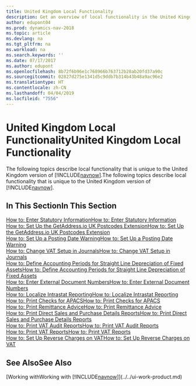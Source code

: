 ```yaml
---
title: United Kingdom Local Functionality
description: Get an overview of local functionality in the United Kingdom version of [!INCLUDE[navnow](../../includes/navnow_md.md)].
author: edupont04
ms.prod: dynamics-nav-2018
ms.topic: article
ms.devlang: na
ms.tgt_pltfrm: na
ms.workload: na
ms.search.keywords: ''
ms.date: 07/17/2017
ms.author: edupont
ms.openlocfilehash: 8b72f6b96e1c768966b763712b28ab20fd37a90c
ms.sourcegitcommit: 02827d275e1341d5c9ddb7b314b43b48a9ac96e2
ms.translationtype: HT
ms.contentlocale: zh-CN
ms.lasthandoff: 04/04/2019
ms.locfileid: "7556"
---
```

# <a name="united-kingdom-local-functionality"></a><span data-ttu-id="9a3b9-103">United Kingdom Local Functionality</span><span class="sxs-lookup"><span data-stu-id="9a3b9-103">United Kingdom Local Functionality</span></span>
<span data-ttu-id="9a3b9-104">The following topics describe local functionality that is unique to the United Kingdom version of [!INCLUDE[navnow](../../includes/navnow_md.md)].</span><span class="sxs-lookup"><span data-stu-id="9a3b9-104">The following topics describe local functionality that is unique to the United Kingdom version of [!INCLUDE[navnow](../../includes/navnow_md.md)].</span></span>  

## <a name="in-this-section"></a><span data-ttu-id="9a3b9-105">In This Section</span><span class="sxs-lookup"><span data-stu-id="9a3b9-105">In This Section</span></span>  
[<span data-ttu-id="9a3b9-106">How to: Enter Statutory Information</span><span class="sxs-lookup"><span data-stu-id="9a3b9-106">How to: Enter Statutory Information</span></span>](how-to-enter-statutory-information.md)  
[<span data-ttu-id="9a3b9-107">How to: Set Up the GetAddress.io UK Postcodes Extension</span><span class="sxs-lookup"><span data-stu-id="9a3b9-107">How to: Set Up the GetAddress.io UK Postcodes Extension</span></span>](uk-setup-postal-code-service.md)  
[<span data-ttu-id="9a3b9-108">How to: Set Up a Posting Date Warning</span><span class="sxs-lookup"><span data-stu-id="9a3b9-108">How to: Set Up a Posting Date Warning</span></span>](how-to-set-up-a-posting-date-warning.md)  
[<span data-ttu-id="9a3b9-109">How to: Change VAT Setup in Journals</span><span class="sxs-lookup"><span data-stu-id="9a3b9-109">How to: Change VAT Setup in Journals</span></span>](how-to-change-vat-setup-in-journals.md)  
[<span data-ttu-id="9a3b9-110">How to: Define Accounting Periods for Straight Line Depreciation of Fixed Assets</span><span class="sxs-lookup"><span data-stu-id="9a3b9-110">How to: Define Accounting Periods for Straight Line Depreciation of Fixed Assets</span></span>](how-to-define-accounting-periods-for-straight-line-depreciation-of-fixed-assets.md)  
[<span data-ttu-id="9a3b9-111">How to: Enter External Document Numbers</span><span class="sxs-lookup"><span data-stu-id="9a3b9-111">How to: Enter External Document Numbers</span></span>](how-to-enter-external-document-numbers.md)  
[<span data-ttu-id="9a3b9-112">How to: Localize Intrastat Reporting</span><span class="sxs-lookup"><span data-stu-id="9a3b9-112">How to: Localize Intrastat Reporting</span></span>](how-to-localize-intrastat-reporting.md)  
[<span data-ttu-id="9a3b9-113">How to: Print Checks for APACS</span><span class="sxs-lookup"><span data-stu-id="9a3b9-113">How to: Print Checks for APACS</span></span>](how-to-print-checks-for-apacs.md)  
[<span data-ttu-id="9a3b9-114">How to: Print Remittance Advice</span><span class="sxs-lookup"><span data-stu-id="9a3b9-114">How to: Print Remittance Advice</span></span>](how-to-print-remittance-advice.md)  
[<span data-ttu-id="9a3b9-115">How to: Print Direct Sales and Purchase Details Reports</span><span class="sxs-lookup"><span data-stu-id="9a3b9-115">How to: Print Direct Sales and Purchase Details Reports</span></span>](how-to-print-direct-sales-and-purchase-details-reports.md)  
[<span data-ttu-id="9a3b9-116">How to: Print VAT Audit Reports</span><span class="sxs-lookup"><span data-stu-id="9a3b9-116">How to: Print VAT Audit Reports</span></span>](how-to-print-vat-audit-reports.md)  
[<span data-ttu-id="9a3b9-117">How to: Print VAT Reports</span><span class="sxs-lookup"><span data-stu-id="9a3b9-117">How to: Print VAT Reports</span></span>](how-to-print-vat-reports.md)  
[<span data-ttu-id="9a3b9-118">How to: Set Up Reverse Charges on VAT</span><span class="sxs-lookup"><span data-stu-id="9a3b9-118">How to: Set Up Reverse Charges on VAT</span></span>](how-to-set-up-reverse-charges-on-vat.md)  

## <a name="see-also"></a><span data-ttu-id="9a3b9-119">See Also</span><span class="sxs-lookup"><span data-stu-id="9a3b9-119">See Also</span></span>
[<span data-ttu-id="9a3b9-120">Working with</span><span class="sxs-lookup"><span data-stu-id="9a3b9-120">Working with</span></span> [!INCLUDE[navnow](../../includes/navnow_md.md)]](../../ui-work-product.md)  

